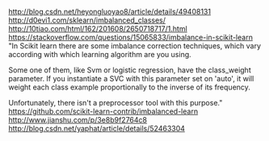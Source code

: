 http://blog.csdn.net/heyongluoyao8/article/details/49408131
http://d0evi1.com/sklearn/imbalanced_classes/
http://10tiao.com/html/162/201608/2650718717/1.html
https://stackoverflow.com/questions/15065833/imbalance-in-scikit-learn
"In Scikit learn there are some imbalance correction techniques, which vary according with which learning algorithm are you using.

Some one of them, like Svm or logistic regression, have the class_weight parameter. If you instantiate a SVC with this parameter set on 'auto', it will weight each class example proportionally to the inverse of its frequency.

Unfortunately, there isn't a preprocessor tool with this purpose."
https://github.com/scikit-learn-contrib/imbalanced-learn
http://www.jianshu.com/p/3e8b9f2764c8
http://blog.csdn.net/yaphat/article/details/52463304